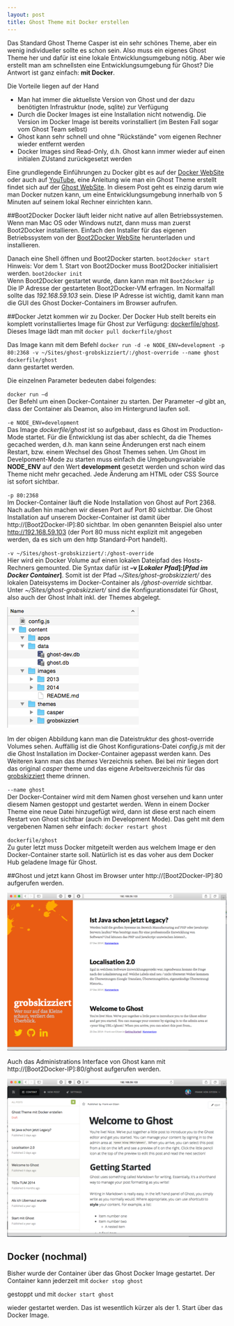 ```yaml
---
layout: post
title: Ghost Theme mit Docker erstellen
---
```



Das Standard Ghost Theme Casper ist ein sehr schönes Theme, aber ein wenig individueller sollte es schon sein. Also  muss ein eigenes Ghost Theme her und dafür ist eine lokale Entwicklungsumgebung nötig. Aber wie erstellt man am schnellsten eine Entwicklungsumgebung für Ghost? Die Antwort ist ganz einfach: **mit Docker**.

Die Vorteile liegen auf der Hand

* Man hat immer die aktuellste Version von Ghost und der dazu benötigten Infrastruktur (node, sqlite) zur Verfügung
* Durch die Docker Images ist eine Installation nicht notwendig. Die Version im Docker Image ist bereits vorinstalliert (im Besten Fall sogar vom Ghost Team selbst)
* Ghost kann sehr schnell und ohne "Rückstände" vom eigenen Rechner wieder entfernt werden 
* Docker Images sind Read-Only, d.h. Ghost kann immer wieder auf einen initialen ZUstand zurückgesetzt werden

Eine grundlegende Einführungen zu Docker gibt es auf der [Docker WebSite](https://www.docker.com) oder auch auf [YouTube](https://www.youtube.com/results?search_query=docker), eine Anleitung wie man ein Ghost Theme erstellt findet sich auf der [Ghost WebSite](http://support.ghost.org/ghost-themes-overview/). In diesem Post geht es einzig darum wie man Docker nutzen kann, um eine Entwicklungsumgebung innerhalb von 5 Minuten auf seinem lokal Rechner einrichten kann.

##Boot2Docker
Docker läuft leider nicht native auf allen Betriebssystemen. Wenn man Mac OS oder Windows nutzt, dann muss man zuerst Boot2Docker installieren. Einfach den Installer für das eigenen Betriebssystem von der [Boot2Docker WebSite](http://boot2docker.io) herunterladen und installieren.

Danach eine Shell öffnen und Boot2Docker starten. 
`boot2docker start`  
Hinweis: Vor dem 1. Start von Boot2Docker muss Boot2Docker initialisiert werden.
`boot2docker init`  
Wenn Boot2Docker gestartet wurde, dann kann man mit
`Boot2docker ip`  
Die IP Adresse der gestarteten Boot2Docker-VM erfragen. Im Normalfall sollte das *192.168.59.103* sein. Diese IP Adresse ist wichtig, damit kann man die GUI des Ghost Docker-Containers im Browser aufrufen.

##Docker
Jetzt kommen wir zu Docker. Der Docker Hub stellt bereits ein komplett vorinstalliertes Image für Ghost zur Verfügung: [dockerfile/ghost](https://registry.hub.docker.com/u/dockerfile/ghost/). Dieses Image lädt man mit 
`docker pull dockerfile/ghost`

Das Image kann mit dem Befehl
`docker run -d -e NODE_ENV=development -p 80:2368 -v ~/Sites/ghost-grobskizziert/:/ghost-override --name ghost dockerfile/ghost`  
dann gestartet werden.

Die einzelnen Parameter bedeuten dabei folgendes:

`docker run –d`  
Der Befehl um einen Docker-Container zu starten. Der Parameter *–d* gibt an, dass der Container als Deamon, also im Hintergrund laufen soll.

`-e NODE_ENV=development`  
Das Image *dockerfile/ghost* ist so aufgebaut, dass es Ghost im Production-Mode startet. Für die Entwicklung ist das aber schlecht, da die Themes gecached werden, d.h. man kann seine Änderungen erst nach einem Restart, bzw. einem Wechsel des Ghost Themes sehen.
Um Ghost im Develpoment-Mode zu starten muss einfach die Umgebungsvariable **NODE_ENV** auf den Wert **development** gesetzt werden und schon wird das Theme nicht mehr gecached. Jede Änderung am HTML oder CSS Source ist sofort sichtbar.

`-p 80:2368`   
Im Docker-Container läuft die Node Installation von Ghost auf Port 2368. Nach außen hin machen wir diesen Port auf Port 80 sichtbar. Die Ghost Installation auf unserem Docker-Container ist damit über http://[Boot2Docker-IP]:80 sichtbar. Im oben genannten Beispiel also unter  http://192.168.59.103 (der Port 80 muss nicht explizit mit angegeben werden, da es sich um den http Standard-Port handelt).

`-v ~/Sites/ghost-grobskizziert/:/ghost-override`  
Hier wird ein Docker Volume auf einen lokalen Dateipfad des Hosts-Rechners gemounted. Die Syntax dafür ist **–v [*Lokaler Pfad*]:[*Pfad im Docker Container*]**. Somit ist der Pfad  *~/Sites/ghost-grobskizziert/* des lokalen Dateisystems im Docker-Container als */ghost-override* sichtbar.
Unter *~/Sites/ghost-grobskizziert/* sind die Konfigurationsdatei für Ghost, also auch der Ghost Inhalt inkl. der Themes abgelegt.

![Dateistruktur für Ghost-Override](/images/ghost-override-1.png)

Im der obigen Abbildung kann man die Dateistruktur des ghost-override Volumes sehen. Auffällig ist die Ghost Konfigurations-Datei *config.js* mit der die Ghost Installation im Docker-Container agepasst werden kann.
Des Weiteren kann man das *themes* Verzeichnis sehen. Bei bei mir liegen dort das original *casper* theme und das eigene Arbeitsverzeichnis für das [grobskizziert](https://github.com/realDogbert/grobskizziert) theme drinnen. 

`--name ghost`  
Der Docker-Container wird mit dem Namen ghost versehen und kann unter diesem Namen gestoppt und gestartet werden.
Wenn in einem Docker Theme eine neue Datei hinzugefügt wird, dann ist diese erst nach einem Restart von Ghost sichtbar (auch im Development Mode). Das geht mit dem vergebenen Namen sehr einfach:
`docker restart ghost`

`dockerfile/ghost`  
Zu guter letzt muss Docker mitgeteilt werden aus welchem Image er den Docker-Container starte soll. Natürlich ist es das voher aus dem Docker Hub geladene Image für Ghost. 

##Ghost
und jetzt kann Ghost im Browser unter http://[Boot2Docker-IP]:80 aufgerufen werden.

![Ghost Interface](/images/ghost-1.png)

Auch das Administrations Interface von Ghost kann mit http://[Boot2Docker-IP]:80/ghost aufgerufen werden.

![Ghost Admin](/images/ghost_admin-1.png)

## Docker (nochmal)
Bisher wurde der Container über das Ghost Docker Image gestartet. Der Container kann jederzeit mit 
`docker stop ghost`

gestoppt und mit 
`docker start ghost`

wieder gestartet werden. Das ist wesentlich kürzer als der 1. Start über das Docker Image.